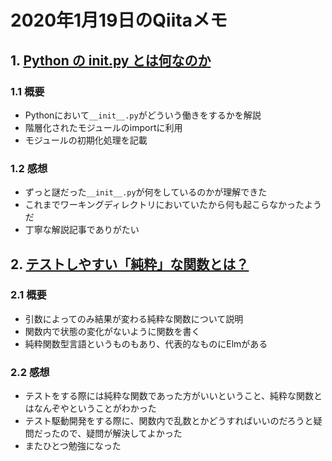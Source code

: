 # 2020年1月19日のQiitaメモ

## 1. [Python の __init__.py とは何なのか](https://qiita.com/msi/items/d91ea3900373ff8b09d7)

### 1.1 概要

- Pythonにおいて`__init__.py`がどういう働きをするかを解説
- 階層化されたモジュールのimportに利用
- モジュールの初期化処理を記載

### 1.2 感想

- ずっと謎だった`__init__.py`が何をしているのかが理解できた
- これまでワーキングディレクトリにおいていたから何も起こらなかったようだ
- 丁寧な解説記事でありがたい

## 2. [テストしやすい「純粋」な関数とは？](https://qiita.com/Yametaro/items/3ec5a7d89afa1a0e9f15)

### 2.1 概要

- 引数によってのみ結果が変わる純粋な関数について説明
- 関数内で状態の変化がないように関数を書く
- 純粋関数型言語というものもあり、代表的なものにElmがある

### 2.2 感想

- テストをする際には純粋な関数であった方がいいということ、純粋な関数とはなんぞやということがわかった
- テスト駆動開発をする際に、関数内で乱数とかどうすればいいのだろうと疑問だったので、疑問が解決してよかった
- またひとつ勉強になった
